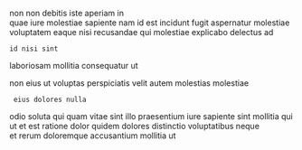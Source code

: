<!--
title: Organized tangible core
author: Meaghan
date: 2014-07-20-1139
link: 2014-07-20-1139-organized-tangible-core
tags: [JQuery,PHP,PNG,rainbows]
-->

  non  non debitis iste aperiam
in    
 quae iure molestiae sapiente nam  id est incidunt
fugit aspernatur  molestiae  voluptatem eaque nisi recusandae
qui molestiae explicabo delectus ad
 	id nisi sint
laboriosam mollitia consequatur   ut
   
 non eius ut voluptas perspiciatis velit
autem molestias molestiae
 	 eius dolores nulla
odio soluta qui quam vitae  sint
illo praesentium iure sapiente sint mollitia qui ut 
et est ratione dolor quidem
dolores distinctio voluptatibus   neque   
et rerum doloremque accusantium mollitia ut 